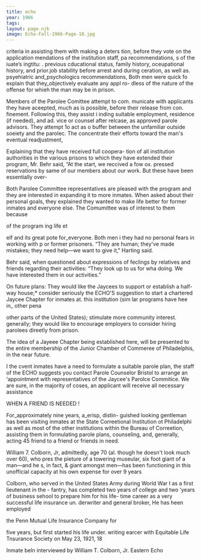```yaml
---
title: echo
year: 1966
tags:
layout: page.njk
image: Echo-Fall-1966-Page-18.jpg
---
```

criteria in assisting them with making a deters
tion, before they vote on the application
mendations of the institution staff, pa
recommendations, s of the iuate’s ingtitu:
. previous cducational
status, family history, oceupational history, and
prior.job stability before arrest and during
ceration, as well as. psyehiatric and_psychologics
recommendations, Both men were quick fo explain
that they_objectively evaluate any appl ro-
dless of the nature of the offense for whieh the
man may be in prison.

Members of the Parolee Comittee attempt to com.
municate with applicants they have aceepted,
much as is possible, before their release from con.
finement. Following this, they assist i inding
suitable employment, residence (if needed), and ad.
vice or counsel after relcase, as approved parole
advisors. They attempt 1o act as o buffer between
the unfamiliar outside soeiety and the parolec. The
concentrate their efforts toward the man's eventual
readjustment,

Explaining that they have received full coopera-
tion of all institution authorities in the various
prisons to which they have extended their program,
Mr. Behr said, “At the start, we reccived a fow ox.
pressed reservations by same of our members about
our work. But these have been essentially over-

Both Parolee Committee representatives are
pleased with the program and they are interested in
expanding it to more inmates. When asked about
their personal goals, they explained they wanted to
make life better for former inmates and everyone
else. The Comumittee was of interest to them because

of the program
ing life et

elf and its great pote
for_everyone. Both men i
they had no personal fears in working with p
or former prisoners. “They are human; they've
made mistakes; they need help—we want to give it,"
Harting said.

Behr said, when questioned about expressions of
feclings by relatives and friends regarding their
activities: “They look up to us for wha
doing. We have interested them in our activities.”

On future plans: They would like the Jaycees to
support or establish a half-way house;* consider
seriously the ECHO'S suggestion to start a chartered
Jaycee Chapter for inmates at. this institution (sim
lar programs have hee in_ other pena

other parts of the United States);
stimulate more community interest. generally;
they would like to encourage employers to consider
hiring parolees direetly from prison.

The idea of a Jayeee Chapter being established
here, will be presented to the entire membership of
the Junior Chamber of Commeree of Philadelphis,
in the near future.

I the cvent inmates have a need to formulate a
suitable parole plan, the staff of the ECHO suggests
you contact Parole Counselor Bristol to arrange an
‘appointment with representatives of the Jaycee's
Parolce Commitice. We are sure, in the majority of
coses, an applicant will receive all  necessary
assistance

WHEN A FRIEND IS NEEDED !

For_approximately nine years, a_erisp, distin-
guished looking gentleman has been visiting inmates
at the State Correetional Institution ot Philadelphi
as well as most of the other institutions within the
Bureau of Correetion, assisting them in formulating
parole plans, counseling, and, generally, acting 45
friend to a friend or friends in need.

William 7. Colborn, Jr, admittedly, age 70 (al.
though he doesn't look much over 60), who pres
the pieture of a towering museular, six foot giant of
a man—and he s, in fact, & giant amongst men—has
been functioning in this unofficial capacity at his
own expense for over 9 years

Colborn, who served in the United States Army
during World War I as a first lieutenant in the -
fantry, has completed two years of college and two
‘years of business sehool to prepare him for his life-
time career as a very successful life insurance un.
derwriter and general broker, He has heen employed

the Penn Mutual Life Insurance Company for

five years, but first started his life under.
writing earcer with Equitable Life Tnsurance Society
on May 23, 1921,
18

Inmate beln interviewed by William T. Colborn, Jr.
Eastern Echo

